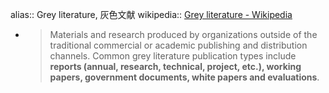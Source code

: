 alias:: Grey literature, 灰色文献
wikipedia:: [Grey literature - Wikipedia](https://en.wikipedia.org/wiki/Grey_literature)
- > Materials and research produced by organizations outside of the traditional commercial or academic publishing and distribution channels.
  Common grey literature publication types include **reports (annual, research, technical, project, etc.), working papers, government documents, white papers and evaluations**.